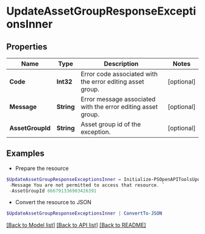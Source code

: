 # UpdateAssetGroupResponseExceptionsInner
## Properties

Name | Type | Description | Notes
------------ | ------------- | ------------- | -------------
**Code** | **Int32** | Error code associated with the error editing asset group. | [optional] 
**Message** | **String** | Error message associated with the error editing asset group. | [optional] 
**AssetGroupId** | **String** | Asset group id of the exception. | [optional] 

## Examples

- Prepare the resource
```powershell
$UpdateAssetGroupResponseExceptionsInner = Initialize-PSOpenAPIToolsUpdateAssetGroupResponseExceptionsInner  -Code 29 `
 -Message You are not permitted to access that resource. `
 -AssetGroupId 666791336903426391
```

- Convert the resource to JSON
```powershell
$UpdateAssetGroupResponseExceptionsInner | ConvertTo-JSON
```

[[Back to Model list]](../README.md#documentation-for-models) [[Back to API list]](../README.md#documentation-for-api-endpoints) [[Back to README]](../README.md)

